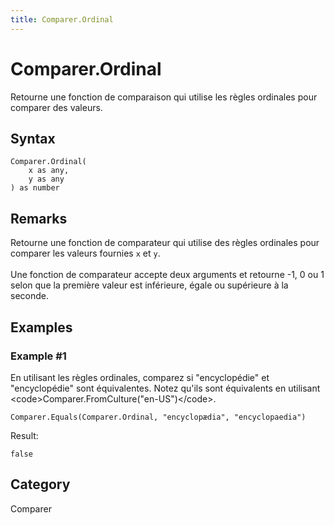```yaml
---
title: Comparer.Ordinal
---
```


# Comparer.Ordinal


Retourne une fonction de comparaison qui utilise les règles ordinales pour comparer des valeurs.


## Syntax

```powerquery
Comparer.Ordinal(
    x as any,
    y as any
) as number
```


## Remarks

Retourne une fonction de comparateur qui utilise des règles ordinales pour comparer les valeurs fournies <code>x</code> et <code>y</code>.<br /> <br />    Une fonction de comparateur accepte deux arguments et retourne -1, 0 ou 1 selon que la première valeur est inférieure, égale ou supérieure à la seconde.    


## Examples

### Example #1 
En utilisant les règles ordinales, comparez si &#34;encyclopédie&#34; et &#34;encyclopédie&#34; sont équivalentes. Notez qu&#39;ils sont équivalents en utilisant &lt;code&gt;Comparer.FromCulture(&#34;en-US&#34;)&lt;/code&gt;. 
```powerquery
Comparer.Equals(Comparer.Ordinal, "encyclopædia", "encyclopaedia")
```

Result: 
```powerquery
false
```




## Category
Comparer
